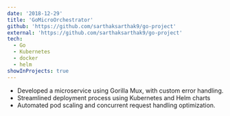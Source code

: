 ```yaml
---
date: '2018-12-29'
title: 'GoMicroOrchestrator'
github: 'https://github.com/sarthaksarthak9/go-project'
external: 'https://github.com/sarthaksarthak9/go-project'
tech:
  - Go
  - Kubernetes
  - docker
  - helm
showInProjects: true
---
```


- Developed a microservice using Gorilla Mux, with custom error handling.
- Streamlined deployment process using Kubernetes and Helm charts
- Automated pod scaling and concurrent request handling optimization.
